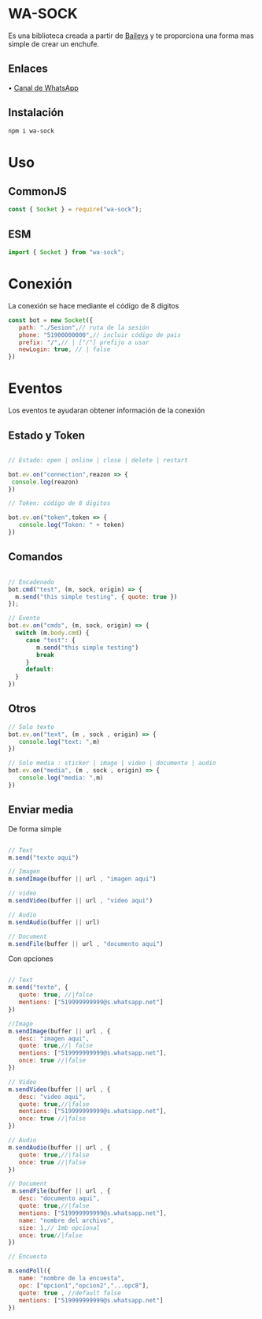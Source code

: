 # WA-SOCK

 Es una biblioteca creada a partir de [Baileys](https://github.com/WhiskeySockets/Baileys) y te proporciona una forma mas simple de crear un enchufe.

## Enlaces
 • [Canal de WhatsApp](https://whatsapp.com/channel/0029Vb6h53bBVJkzchUcxo03)

## Instalación

```bash
npm i wa-sock
```
# Uso
## CommonJS
 ```js
 const { Socket } = require("wa-sock");
```
## ESM
```js
import { Socket } from "wa-sock";
```
# Conexión

La conexión se hace mediante el código de 8 digitos 

```js 
const bot = new Socket({
   path: "./Sesion",// ruta de la sesión 
   phone: "51900000000",// incluir código de pais
   prefix: "/",// | ["/"] prefijo a usar 
   newLogin: true, // | false
})
```
# Eventos
 
 Los eventos te ayudaran obtener información de la conexión 

## Estado y Token 
 ```js 
 
 // Estado: open | online | close | delete | restart
 
 bot.ev.on("connection",reazon => {
  console.log(reazon)
 })
 
 // Token: código de 8 digitos
 
 bot.ev.on("token",token => {
    console.log("Token: " + token)
 })

 
 ```
 ## Comandos 
 
 ```js
 
 // Encadenado
 bot.cmd("test", (m, sock, origin) => {
   m.send("this simple testing", { quote: true })
});

// Evento
bot.ev.on("cmds", (m, sock, origin) => {
   switch (m.body.cmd) {
      case "test": {
         m.send("this simple testing")
         break
      }
      default:
   }
})
 ```
## Otros

```js
// Solo texto
bot.ev.on("text", (m , sock , origin) => {
   console.log("text: ",m)
})

// Solo media : sticker | image | video | documento | audio 
bot.ev.on("media", (m , sock , origin) => {
   console.log("media: ",m)
})

```
## Enviar media
 De forma simple

 ```js
 
 // Text
 m.send("texto aqui")
 
 // Imagen 
 m.sendImage(buffer || url , "imagen aqui")
 
// video 
 m.sendVideo(buffer || url , "video aqui")
 
 // Audio 
 m.sendAudio(buffer || url)
 
 // Document
 m.sendFile(buffer || url , "documento aqui")
 ```
 Con opciones
 
 ```js
 
 // Text
 m.send("texto", {
    quote: true, //|false 
    mentions: ["519999999999@s.whatsapp.net"]
 })
 
 //Image 
 m.sendImage(buffer || url , {
    desc: "imagen aqui",
    quote: true,//| false
    mentions: ["519999999999@s.whatsapp.net"],
    once: true //|false
 })
 
 // Video
 m.sendVideo(buffer || url , {
    desc: "video aqui",
    quote: true,//|false
    mentions: ["519999999999@s.whatsapp.net"],
    once: true //|false
 })
 
 // Audio
 m.sendAudio(buffer || url , {
    quote: true,//|false
    once: true //|false
 })
 
 // Document
  m.sendFile(buffer || url , {
    desc: "documento aqui",
    quote: true,//|false
    mentions: ["519999999999@s.whatsapp.net"],
    name: "nombre del archivo",
    size: 1,// 1mb opcional
    once: true//|false
 })
 
 // Encuesta
 
 m.sendPoll({
    name: "nombre de la encuesta",
    opc: ["opcion1","opcion2","...opc8"],
    quote: true , //default false
    mentions: ["519999999999@s.whatsapp.net"]
 })
 ```